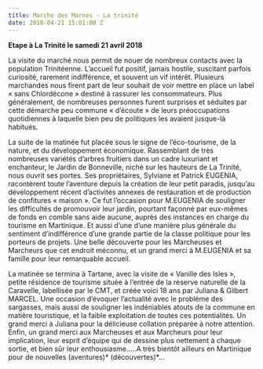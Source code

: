 ```yaml
---
title: Marche des Mornes - La trinité
date: 2018-04-21 15:01:00 Z
---
```


**Etape à La Trinité le samedi 21 avril 2018**

La visite du marché nous permit de nouer de nombreux contacts avec la population Trinitéenne.
L’accueil fut positif, jamais hostile, suscitant parfois curiosité, rarement indifférence, et souvent un vif intérêt.
Plusieurs marchandes nous firent part de leur souhait de voir mettre en place un label « sans Chlordécone » destiné à rassurer les consommateurs.
Plus généralement, de nombreuses personnes furent surprises et séduites par cette démarche peu commune « d’écoute » de leurs préoccupations quotidiennes à laquelle bien peu de politiques les avaient jusque-là habitués.

La suite de la matinée fut placée sous le signe de l’éco-tourisme, de la nature, et du développement économique.
Rassemblant de très nombreuses variétés d’arbres fruitiers dans un cadre luxuriant et enchanteur, le Jardin de Bonneville, niché sur les hauteurs de La Trinité, nous ouvrit ses portes.
Ses propriétaires, Sylviane et Patrick EUGENIA, racontèrent toute l’aventure depuis la création de leur petit paradis, jusqu’au développement récent d’activités annexes de restauration et de production de confitures « maison ».
Ce fut l’occasion pour M.EUGENIA de souligner les difficultés de promouvoir leur jardin, pourtant façonné par eux-mêmes de fonds en comble sans aide aucune, auprès des instances en charge du tourisme en Martinique. Et aussi d’une d’une manière plus générale du sentiment d’indifférence d’une grande partie de la classe politique pour les porteurs de projets.
Une belle découverte pour les Marcheuses et Marcheurs que cet endroit méconnu, et un grand merci à M.EUGENIA et sa famille pour leur remarquable accueil. 

La matinée se termina à Tartane, avec la visite de « Vanille des Isles », petite résidence de tourisme située à l’entrée de la réserve naturelle de la Caravelle, labellisée par le CMT, et créée voici 18 ans par Juliana & Gilbert MARCEL.
Une occasion d’évoquer l’actualité avec le problème des sargasses, mais aussi de souligner les indéniables atouts de la commune en matière touristique, et la faible exploitation de toutes ces potentialités.
Un grand merci à Juliana pour la délicieuse collation préparée à notre attention.
Enfin, un grand merci aux Marcheuses et aux Marcheurs pour leur implication, leur esprit d’équipe qui de dessine plus nettement à chaque sortie, et bien sûr leur enthousiasme…..A très bientôt ailleurs en Martinique pour de nouvelles (aventures)* (découvertes)*…
